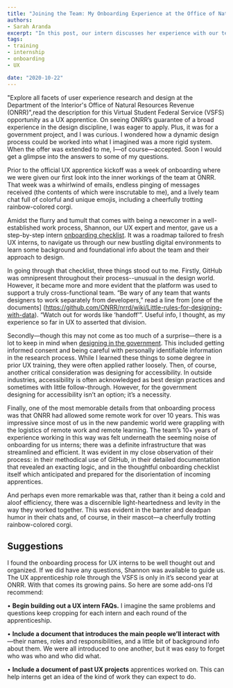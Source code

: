 ```yaml
---
title: "Joining the Team: My Onboarding Experience at the Office of Natural Resources Revenue"
authors:
- Sarah Aranda
excerpt: "In this post, our intern discusses her experience with our team's onboarding process and takeaways from her experience."
tags:
- training
- internship
- onboarding
- UX

date: "2020-10-22"
---
```


"Explore all facets of user experience research and design at the Department of the Interior's Office of Natural Resources Revenue (ONRR)",read the description for this Virtual Student Federal Service (VSFS) opportunity as a UX apprentice.   On seeing ONRR’s guarantee of a broad experience in the design discipline, I was eager to apply.  Plus, it was for a government project, and I was curious.  I wondered how a dynamic design process could be worked into what I imagined was a more rigid system. When the offer was extended to me, I—of course—accepted.  Soon I would get a glimpse into the answers to some of my questions.

Prior to the official UX apprentice kickoff was a week of onboarding where we were given our first look into the inner workings of the team at ONRR.  That week was a whirlwind of emails, endless pinging of messages received (the contents of which were inscrutable to me), and a lively team chat full of colorful and unique emojis, including a cheerfully trotting rainbow-colored corgi.

Amidst the flurry and tumult that comes with being a newcomer in a well-established work process, Shannon, our UX expert and mentor, gave us a step-by-step intern [onboarding checklist]( https://github.com/ONRR/nrrd/wiki/Onboarding-checklist).  It was a roadmap tailored to fresh UX interns, to navigate us through our new bustling digital environments to learn some background and foundational info about the team and their approach to design.

In going through that checklist, three things stood out to me.  Firstly, GitHub was omnipresent throughout their process--unusual in the design world.  However, it became more and more evident that the platform was used to support a truly cross-functional team.  “Be wary of any team that wants designers to work separately from developers,” read a line from [one of the documents] (https://github.com/ONRR/nrrd/wiki/Little-rules-for-designing-with-data).  “Watch out for words like ‘handoff’”.  Useful info, I thought, as my experience so far in UX to asserted that division.

Secondly—though this may not come as too much of a surprise—there is a lot to keep in mind when [designing in the government]( https://github.com/ONRR/nrrd/wiki/What-you-need-to-know-about-doing-design-and-research-in-the-federal-government).  This included getting informed consent and being careful with personally identifiable information in the research process.  While I learned these things to some degree in prior UX training, they were often applied rather loosely.  Then, of course, another critical consideration was designing for accessibility.  In outside industries, accessibility is often acknowledged as best design practices and sometimes with little follow-through. However, for the government designing for accessibility isn’t an option; it’s a necessity.

Finally, one of the most memorable details from that onboarding process was that ONRR  had allowed some remote work for over 10 years.  This was impressive since most of us in the new pandemic world were grappling with the logistics of remote work and remote learning.  The team’s 10+ years of experience working in this way was felt underneath the seeming noise of onboarding for us interns; there was a definite infrastructure that was streamlined and efficient.  It was evident in my close observation of their process: in their methodical use of GitHub, in their detailed documentation that revealed an exacting logic, and in the thoughtful onboarding checklist itself which anticipated and prepared for the disorientation of incoming apprentices.

And perhaps even more remarkable was that, rather than it being a cold and aloof efficiency, there was a discernible light-heartedness and levity in the way they worked together.  This was evident in the banter and deadpan humor in their chats and, of course, in their mascot—a cheerfully trotting rainbow-colored corgi.

## Suggestions
I found the onboarding process for UX interns to be well thought out and organized.  If we did have any questions, Shannon was available to guide us.  The UX apprenticeship role through the VSFS is only in it’s  second year at ONRR.  With that comes its growing pains.  So here are some add-ons I’d recommend:

•	**Begin building out a UX intern FAQs.**  I imagine the same problems and questions keep cropping for each intern and each round of the apprenticeship.

•	**Include a document that introduces the main people we’ll interact with**—their names, roles and responsibilities, and a little bit of background info about them.  We were all introduced to one another, but it was easy to forget who was who and who did what.

•	**Include a document of past UX projects**  apprentices worked on.  This can help interns get an idea of the kind of work they can expect to do.
